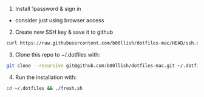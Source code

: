1. Install 1password & sign in
- consider just using browser access

2. Create new SSH key & save it to github

``` zsh
curl https://raw.githubusercontent.com/b00llish/dotfiles-mac/HEAD/ssh.sh | sh -s "b00llish@pm.me"
```
 
 3. Clone this repo to ~/.dotfiles with:
 ```zsh 
 git clone --recursive git@github.com:b00llish/dotfiles-mac.git ~/.dotfiles
 ```

 4. Run the installation with:
 ```zsh
 cd ~/.dotfiles && ./fresh.sh
 ```